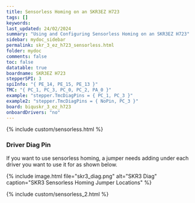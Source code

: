 ```yaml
---
title: Sensorless Homing on an SKR3EZ H723
tags: []
keywords: 
last_updated: 24/02/2024
summary: "Using and Configuring Sensorless Homing on an SKR3EZ H723"
sidebar: mydoc_sidebar
permalink: skr_3_ez_h723_sensorless.html
folder: mydoc
comments: false
toc: false
datatable: true
boardname: SKR3EZ H723
stepperSPI: 3
spiInfo: "{ PE_14, PE_15, PE_13 }"
TMC: "{ PC_1, PC_3, PC_0, PC_2, PA_0 }"
example: "stepper.TmcDiagPins = { PC_1, PC_3 }"
example2: "stepper.TmcDiagPins = { NoPin, PC_3 }"
board: biquskr_3_ez_h723
onboardDrivers: "no"
---
```


{% include custom/sensorless.html %}

### Driver Diag Pin

If you want to use sensorless homing, a jumper needs adding under each driver you want to use it for as shown below.

{% include image.html file="skr3_diag.png" alt="SKR3 Diag" caption="SKR3 Sensorless Homing Jumper Locations" %}

{% include custom/sensorless_2.html %}
